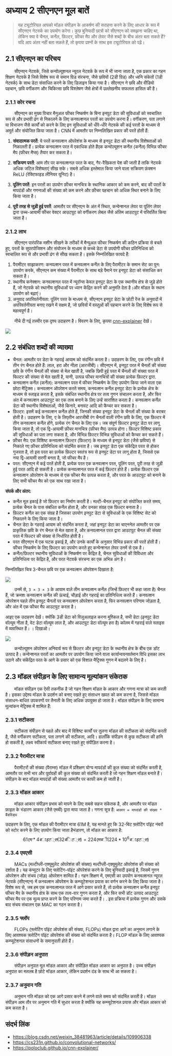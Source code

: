 # अध्याय 2 सीएनएन मूल बातें

>यह ट्यूटोरियल आपको मॉडल संपीड़न के आकर्षण की सराहना करने के लिए आधार के रूप में सीएनएन नेटवर्क का उपयोग करेगा। कुछ बुनियादी छात्रों को सीएनएन को समझना चाहिए था, लेकिन क्या वे चैनल, कर्नेल, फ़िल्टर, फ़ीचर मैप और लेयर जैसे शब्दों के बीच अंतर बता सकते हैं? यदि आप अंतर नहीं बता सकते हैं, तो कृपया प्रश्नों के साथ इस ट्यूटोरियल को पढ़ें।

## 2.1 सीएनएन का परिचय

&emsp;&emsp;सीएनएन नेटवर्क, जिसे कन्वोल्यूशनल न्यूरल नेटवर्क के रूप में भी जाना जाता है, एक प्रकार का गहन शिक्षण नेटवर्क है जिसे विशेष रूप से समान ग्रिड संरचना, जैसे छवियों (2डी ग्रिड) और ध्वनि संकेतों (1डी नेटवर्क) के साथ डेटा संसाधित करने के लिए डिज़ाइन किया गया है। सीएनएन ने छवि और वीडियो पहचान, छवि वर्गीकरण और चिकित्सा छवि विश्लेषण जैसे क्षेत्रों में उल्लेखनीय सफलता हासिल की है।

### 2.1.1 कोर रचना
&emsp;&emsp;सीएनएन का मुख्य विचार मैनुअल फीचर निष्कर्षण के बिना इनपुट डेटा की सुविधाओं को स्वचालित रूप से और प्रभावी ढंग से निकालने के लिए कनवल्शनल परतों का उपयोग करना है। वर्गीकरण, पता लगाने या विभाजन जैसे कार्यों को करने के लिए इन सुविधाओं को धीरे-धीरे नेटवर्क की कई परतों के माध्यम से अमूर्त और संयोजित किया जाता है। CNN में आमतौर पर निम्नलिखित प्रकार की परतें होती हैं:

1. **संवादात्मक परतें**:
   ये परतें कनवल्शन ऑपरेशंस के माध्यम से इनपुट डेटा की स्थानीय विशेषताओं को निकालती हैं। प्रत्येक कनवल्शन परत में एकाधिक होते हैंएक कन्वोल्यूशन कर्नेल (कर्नेल) विभिन्न फीचर मैप (फीचर मैप्स) तैयार कर सकता है।

2. **सक्रियण परतें**:
   आम तौर पर कनवल्शनल परत के बाद, गैर-रैखिकता पेश की जाती है ताकि नेटवर्क अधिक जटिल विशेषताएं सीख सके। सबसे अधिक इस्तेमाल किया जाने वाला सक्रियण फ़ंक्शन ReLU (रेक्टिफाइड लीनियर यूनिट) है।

3. **पूलिंग परतें**:
   इन परतों का उपयोग फ़ीचर मानचित्र के स्थानिक आकार को कम करने, बाद की परतों के मापदंडों और गणनाओं की संख्या को कम करने और फ़ीचर पहचान को अधिक स्थिर बनाने के लिए किया जाता है।

4. **पूरी तरह से जुड़ी हुई परतें**:
   आमतौर पर सीएनएन के अंत में स्थित, कन्वेन्शनल लेयर या पूलिंग लेयर द्वारा उच्च-आयामी फीचर वेक्टर आउटपुट को वर्गीकरण लेबल जैसे अंतिम आउटपुट में परिवर्तित किया जाता है।

### 2.1.2 लाभ
&emsp;&emsp;सीएनएन पारंपरिक मशीन सीखने के तरीकों में मैन्युअल फीचर निष्कर्षण की कठिन प्रक्रिया से बचते हुए, परतों के सुपरपोजिशन और संयोजन के माध्यम से कच्चे डेटा से उपयोगी फीचर प्रतिनिधित्व को स्वचालित रूप से और प्रभावी ढंग से सीख सकता है। इसके निम्नलिखित फायदे हैं:
1. पैरामीटर साझाकरण: कनवल्शन परत में कनवल्शन कर्नेल के लिए पैरामीटर के समान सेट का पुन: उपयोग करके, सीएनएन कम संख्या में पैरामीटर के साथ बड़े पैमाने पर इनपुट डेटा को संसाधित कर सकता है।
2. स्थानीय कनेक्शन: कनवल्शनल परत में न्यूरॉन्स केवल इनपुट डेटा के एक स्थानीय क्षेत्र से जुड़े होते हैं, जो नेटवर्क को स्थानीय सुविधाओं पर ध्यान केंद्रित करने की अनुमति देता है।और मॉडल के स्थान उपयोग को बढ़ाएं।
3. अनुवाद अपरिवर्तनीयता: पूलिंग परत के माध्यम से, सीएनएन इनपुट डेटा के छोटी रेंज के अनुवादों में अपरिवर्तनीयता बनाए रखने में सक्षम है, जो छवियों में वस्तुओं की पहचान करने के लिए विशेष रूप से महत्वपूर्ण है।

&emsp;&emsp;नीचे दी गई तस्वीर एक दृश्य उदाहरण है। विवरण के लिए, कृपया [cnn-explainer](https://poloclub.github.io/cnn-explainer) देखें।

![](images/convlayer_overview_demo.gif)

## 2.2 संबंधित शब्दों की व्याख्या

- चैनल: आमतौर पर डेटा के गहराई आयाम को संदर्भित करता है। उदाहरण के लिए, एक रंगीन छवि में तीन रंग चैनल होते हैं: लाल, हरा और नीला (आरजीबी)। सीएनएन में, इनपुट परत में चैनलों की संख्या छवि के रंगीन चैनलों की संख्या से मेल खाती है, जबकि छिपी हुई परत में चैनलों की संख्या परत में फिल्टर की संख्या से मेल खाती है, यानी, उत्पन्न फीचर मानचित्रों की संख्या प्रत्येक फ़िल्टर द्वारा.
- कनवल्शन कर्नेल (कर्नेल): कनवल्शन परत में फीचर निष्कर्षण के लिए उपयोग किया जाने वाला एक छोटा मैट्रिक्स। कनवल्शन ऑपरेशन करते समय, कनवल्शन कर्नेल इनपुट डेटा के प्रत्येक क्षेत्र के माध्यम से स्लाइड करता है, इसके संबंधित स्थानीय क्षेत्र पर तत्व गुणन संचालन करता है, और फिर अंत में कनवल्शन आउटपुट का एक तत्व बनाने के लिए उन्हें सारांशित करता है। कनवल्शन कर्नेल डेटा की स्थानीय विशेषताओं, जैसे किनारे, बनावट आदि को कैप्चर कर सकता है।
- फ़िल्टर: इसमें कई कनवल्शन कर्नेल होते हैं, जिनकी संख्या इनपुट डेटा के चैनलों की संख्या के बराबर होती है। उदाहरण के लिए, ए के लिएतीन आरजीबी रंग चैनलों वाली रंगीन छवि के लिए, एक फ़िल्टर में तीन कनवल्शन कर्नेल होंगे, प्रत्येक रंग चैनल के लिए एक। जब संपूर्ण फ़िल्टर इनपुट डेटा पर लागू किया जाता है, तो एक द्वि-आयामी फ़ीचर मानचित्र (फ़ीचर मैप) उत्पन्न होगा। फ़िल्टर विशिष्ट प्रकार की सुविधाओं का पता लगा सकता है, और विभिन्न फ़िल्टर विभिन्न सुविधाओं को कैप्चर कर सकते हैं।
- फ़ीचर मैप: एक विशिष्ट कनवल्शन फ़िल्टर (फ़िल्टर) के माध्यम से इनपुट डेटा (जैसे छवियां) से निकाले गए फ़ीचर प्रतिनिधित्व को संदर्भित करता है। जब इनपुट डेटा एक संकेंद्रित परत से होकर गुजरता है, तो इस परत का प्रत्येक फ़िल्टर स्वतंत्र रूप से इनपुट डेटा पर लागू होता है, जिससे एक नया द्वि-आयामी सरणी बनता है, जो फीचर मैप है।
- परत: सीएनएन में कई परतें होती हैं, प्रत्येक परत एक कनवल्शन परत, पूलिंग परत, पूरी तरह से जुड़ी हुई परत आदि हो सकती है। प्रत्येक कनवल्शनल परत में कई फ़िल्टर होते हैं। प्रत्येक फ़िल्टर एक कनवल्शन ऑपरेशन के माध्यम से एक फीचर मैप उत्पन्न करता है, और परत के आउटपुट को बनाने के लिए सभी फीचर मैप को एक साथ रखा जाता है।

**संपर्क और अंतर:**

- कर्नेल मूल इकाई है जो फ़िल्टर का निर्माण करती है। मल्टी-चैनल इनपुट को संयोजित करते समय, प्रत्येक चैनल के पास संबंधित कर्नेल होता है, और उनका संग्रह एक फ़िल्टर बनाता है।
- फ़िल्टर कर्नेल का एक संग्रह है जिसका उपयोग इनपुट डेटा से सुविधाओं के एक विशिष्ट सेट को निकालने के लिए किया जाता है।
- चैनल डेटा के गहराई आयाम को संदर्भित करता है, जहां इनपुट डेटा का चाएननेल आमतौर पर एक प्राकृतिक छवि के रंग चैनल से मेल खाता है, और कनवल्शनल परत द्वारा आउटपुट चैनल की संख्या परत में फिल्टर की संख्या से निर्धारित होती है।
- परत सीएनएन में एक घटक इकाई है, और उनके कार्यों के अनुसार विभिन्न प्रकार की परतें होती हैं। फीचर निष्कर्षण के लिए फ़िल्टर का उपयोग करते हुए कन्वेन्शनल लेयर उनमें से एक है।
- कर्नेल/फ़िल्टर स्थानीय सुविधाओं के निष्कर्षण पर केंद्रित है, चैनल सुविधाओं की विविधता और प्रतिनिधित्व पर केंद्रित है, और परत नेटवर्क संरचना का एक अभिन्न अंग है।

निम्नलिखित चित्र 3-चैनल छवि पर एक कनवल्शन ऑपरेशन दिखाता है:

![](images/multi_channel.gif)

&emsp;&emsp;उनमें से, `3 × 3 × 3` के आयाम वाले तीन कनवल्शन कर्नेल (जिन्हें फ़िल्टर भी कहा जाता है) चैनल हैं, जो क्रमशः कनवल्शन कर्नेल की ऊंचाई, चौड़ाई और गहराई का प्रतिनिधित्व करते हैं। कनवल्शन ऑपरेशन पहले तीन इनपुट चैनलों पर कनवल्शन ऑपरेशन करता है, फिर कनवल्शन परिणाम जोड़ता है, और अंत में एक फीचर मैप आउटपुट करता है।

आइए एक उदाहरण देखें। क्योंकि 3डी डेटा को विज़ुअलाइज़ करना मुश्किल है, सभी डेटा (इनपुट डेटा वॉल्यूम नीला है, वेट डेटा वॉल्यूम लाल है, और आउटपुट डेटा वॉल्यूम हरा है) कॉलम में गहराई वाले स्लाइस में व्यवस्थित हैं। । दिखाओ।

![](images/conv_demo.gif)

&emsp;&emsp;कन्वोल्यूशन ऑपरेशन अनिवार्य रूप से फ़िल्टर और इनपुट डेटा के स्थानीय क्षेत्र के बीच एक डॉट उत्पाद है। कन्वेन्शनल परतों का आमतौर पर उपयोग किया जाने वाला कार्यान्वयनवर्तमान विधि इसका लाभ उठाने और संकेंद्रित परत के आगे के प्रसार को एक विशाल मैट्रिक्स गुणन में बदलने के लिए है।

## 2.3 मॉडल संपीड़न के लिए सामान्य मूल्यांकन संकेतक

&emsp;&emsp;मॉडल संपीड़न एक ऐसी तकनीक है जो गहन शिक्षण मॉडल के आकार और गणना मात्रा को कम करती है। इसका उद्देश्य मॉडल के प्रदर्शन को बनाए रखते हुए संसाधन खपत को कम करना है, जिससे मॉडल संसाधन-बाधित उपकरणों पर तैनाती के लिए अधिक उपयुक्त हो जाता है। मॉडल संपीड़न के लिए सामान्य मूल्यांकन मेट्रिक्स में शामिल हैं:

### 2.3.1 सटीकता

&emsp;&emsp;सटीकता संपीड़न से पहले और बाद में विशिष्ट कार्यों पर तुलना मॉडल की सटीकता को संदर्भित करती है, जैसे वर्गीकरण सटीकता, पता लगाने की सटीकता, आदि। हालाँकि संपीड़न से कुछ सटीकता की हानि हो सकती है, लक्ष्य स्वीकार्य सटीकता बनाए रखते हुए संपीड़ित करना है।

### 2.3.2 पैरामीटर मात्रा

&emsp;&emsp;पैरामीटरों की संख्या (पैराम्स) मॉडल में प्रशिक्षण योग्य मापदंडों की कुल संख्या को संदर्भित करती है, आमतौर पर सभी भार और पूर्वाग्रहों की कुल संख्या को संदर्भित करती है जो गहन शिक्षण मॉडल बनाते हैं। संपीड़न के बाद मॉडल मापदंडों की संख्या आमतौर पर काफी कम हो जाती है।

### 2.3.3 मॉडल आकार

&emsp;&emsp;मॉडल आकार संपीड़न प्रभाव को मापने के लिए सबसे सहज संकेतक है, और आमतौर पर मॉडल फ़ाइल के भंडारण आकार (जैसे एमबी) द्वारा मापा जाता है। गणना सूत्र है: `आकार = मापदंडों की संख्या * बैंडविड्थ`

उदाहरण के लिए, एक मॉडल की पैरामीटर मात्रा 61M है, यह मानते हुए कि 32-बिट फ़्लोटिंग पॉइंट नंबरों को स्टोर करने के लिए उपयोग किया जाता हैभंडारण, तो मॉडल का आकार है:
$$ 61एम * 4बाइट्स(32बिट्स) = 224एमबी(224 * 10^6 बाइट्स) $$

### 2.3.4 एमएसी

&emsp;&emsp;MACs (मल्टीप्ली-एक्युमुलेट ऑपरेशंस की संख्या) मल्टीप्ली-एक्युमुलेट ऑपरेशंस की संख्या को दर्शाता है। यह कंप्यूटर के लिए फ्लोटिंग-पॉइंट ऑपरेशंस करने के लिए बुनियादी इकाई है, जिसमें गुणन ऑपरेशन और संचय (जोड़) ऑपरेशन शामिल हैं। गहन शिक्षण में, एमएसी का उपयोग कनवल्शनल न्यूरल नेटवर्क (सीएनएन) में कनवल्शन ऑपरेशन के कम्प्यूटेशनल प्रयास का वर्णन करने के लिए किया जाता है। विशेष रूप से, जब हम एक कनवल्शनल परत में आगे प्रसार करते हैं, तो प्रत्येक कनवल्शन कर्नेल इनपुट फीचर मैप के स्थानीय क्षेत्र के साथ एक तत्व-वार गुणन करता है, और फिर सभी डॉट उत्पाद आउटपुट फीचर मैप पर एक मूल्य प्राप्त करने के लिए परिणाम जमा करते हैं। . इस प्रक्रिया में प्रत्येक गुणन और उसके बाद संचय संचालन एक MAC का गठन करता है।

### 2.3.5 फ्लॉप

&emsp;&emsp;FLOPs (फ़्लोटिंग पॉइंट ऑपरेशंस की संख्या, FLOPs) मॉडल द्वारा आगे का अनुमान लगाने के लिए आवश्यक फ़्लोटिंग पॉइंट ऑपरेशंस की संख्या को संदर्भित करता है। FLOP मॉडल के लिए आवश्यक कम्प्यूटेशनल संसाधनों के समानुपाती होते हैं।

### 2.3.6 संपीड़न अनुपात

&emsp;&emsp;संपीड़न अनुपात मूल मॉडल आकार और संपीड़ित मॉडल आकार का अनुपात है। उच्च संपीड़न अनुपात का मतलब है छोटे मॉडल आकार, लेकिन प्रदर्शन दंड के साथ भी आ सकता है।

### 2.3.7 अनुमान गति

&emsp;&emsp;अनुमान गति मॉडल को एक आगे प्रसार करने में लगने वाले समय को संदर्भित करती है। मॉडल संपीड़न आम तौर पर अनुमान गति में सुधार करता है क्योंकि यह कम्प्यूटेशनल प्रयास और मॉडल आकार को कम करता है।

## संदर्भ लिंक

- <https://blog.csdn.net/weixin_38481963/article/details/109906338>
- <https://cs231n.github.io/convolutional-networks/>
- <https://poloclub.github.io/cnn-explainer/>